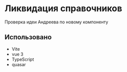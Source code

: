 # Ликвидация справочников

Проверка идеи Андреева по новому компоненту

## Использовано

- Vite
- vue 3
- TypeScript
- quasar
